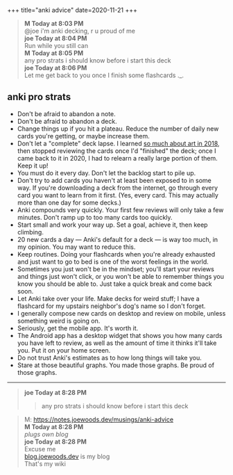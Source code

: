 +++
title="anki advice"
date=2020-11-21
+++

> **M Today at 8:03 PM**  
> @joe i'm anki decking, r u proud of me  
> **joe Today at 8:04 PM**  
> Run while you still can  
> **M Today at 8:05 PM**  
> any pro strats i should know before i start this deck  
> **joe Today at 8:06 PM**  
> Let me get back to you once I finish some flashcards ._.

## anki pro strats

* Don't be afraid to abandon a note.
* Don't be afraid to abandon a deck.
* Change things up if you hit a plateau.  Reduce the number of daily new cards you're getting, or maybe increase them.
* Don't let a "complete" deck lapse.  I learned [so much about art in 2018](https://ankiweb.net/shared/info/685421036), then stopped reviewing the cards once I'd "finished" the deck; once I came back to it in 2020, I had to relearn a really large portion of them.  Keep it up!
* You must do it every day.  Don't let the backlog start to pile up.
* Don't try to add cards you haven't at least been exposed to in some way.  If you're downloading a deck from the internet, go through every card you want to learn from it first.  (Yes, every card.  This may actually more than one day for some decks.)
* Anki compounds very quickly.  Your first few reviews will only take a few minutes.  Don't ramp up to too many cards too quickly.
* Start small and work your way up.  Set a goal, achieve it, then keep climbing.
* 20 new cards a day — Anki's default for a deck — is way too much, in my opinion.  You may want to reduce this.
* Keep routines.  Doing your flashcards when you're already exhausted and just want to go to bed is one of the worst feelings in the world.
* Sometimes you just won't be in the mindset; you'll start your reviews and things just won't click, or you won't be able to remember things you know you should be able to.  Just take a quick break and come back soon.
* Let Anki take over your life.  Make decks for weird stuff; I have a flashcard for my upstairs neighbor's dog's name so I don't forget.
* I generally compose new cards on desktop and review on mobile, unless something weird is going on.
* Seriously, get the mobile app.  It's worth it.
* The Android app has a desktop widget that shows you how many cards you have left to review, as well as the amount of time it thinks it'll take you.  Put it on your home screen.
* Do not trust Anki's estimates as to how long things will take you.
* Stare at those beautiful graphs.  You made those graphs.  Be proud of those graphs.

---

> **joe Today at 8:28 PM**  
> > any pro strats i should know before i start this deck

> M:  https://notes.joewoods.dev/musings/anki-advice  
> **M Today at 8:28 PM**  
> *plugs own blog*  
> **joe Today at 8:28 PM**  
> Excuse me  
> [blog.joewoods.dev](https://blog.joewoods.dev) is my blog  
> That's my wiki
